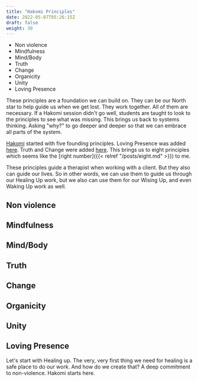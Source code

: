 ```yaml
---
title: "Hakomi Principles"
date: 2022-05-07T05:26:15Z
draft: false
weight: 30
---
```


* Non violence
* Mindfulness
* Mind/Body
* Truth
* Change
* Organicity
* Unity
* Loving Presence

These principles are a foundation we can build on. They can be our North star to help guide us when we get lost. They work together. All of them are necessary. If a Hakomi session didn't go well, students are taught to look to the principles to see what was missing. This brings us back to systems thinking. Asking "why?" to go deeper and deeper so that we can embrace all parts of the system.

[Hakomi](https://hakomiinstitute.com/) started with five founding principles. Loving Presence was added [here](https://hakomiinstitute.com/about/hakomi-mindful-somatic-psychotherapy/the-hakomi-principles). Truth and Change were added [here](https://www.hakomica.org/about-hakomi/method-process). This brings us to eight principles which seems like the [right number]({{< relref "/posts/eight.md" >}}) to me.

These principles guide a therapist when working with a client. But they also can guide our lives. So in other words, we can use them to guide us through our Healing Up work, but we also can use them for our Wising Up, and even Waking Up work as well.

## Non violence



## Mindfulness
## Mind/Body
## Truth
## Change
## Organicity
## Unity
## Loving Presence

Let's start with Healing up. The very, very first thing we need for healing is a safe place to do our work. And how do we create that? A deep commitment to non-violence. Hakomi starts here.
